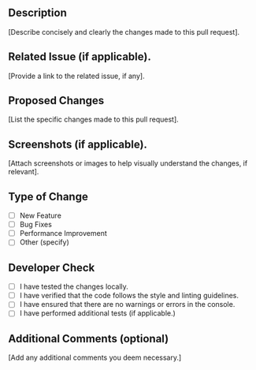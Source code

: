 ## Description

[Describe concisely and clearly the changes made to this pull request].

## Related Issue (if applicable).

[Provide a link to the related issue, if any].

## Proposed Changes

[List the specific changes made to this pull request].

## Screenshots (if applicable).

[Attach screenshots or images to help visually understand the changes, if relevant].

## Type of Change

- [ ] New Feature
- [ ] Bug Fixes
- [ ] Performance Improvement
- [ ] Other (specify)

## Developer Check

- [ ] I have tested the changes locally.
- [ ] I have verified that the code follows the style and linting guidelines.
- [ ] I have ensured that there are no warnings or errors in the console.
- [ ] I have performed additional tests (if applicable.)

## Additional Comments (optional)

[Add any additional comments you deem necessary.]

